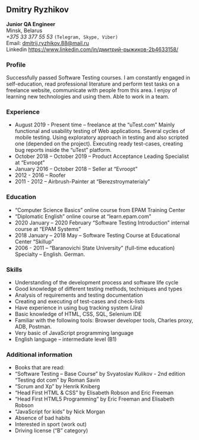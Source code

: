 ## Dmitry Ryzhikov
**Junior QA Engineer**\
Minsk, Belarus\
*+375 33 377 55 53* `(Telegram, Skype, Viber)`\
Email: <dmitrij.ryzhikov.88@mail.ru>\
Linkedin <https://www.linkedin.com/in/дмитрий-рыжиков-2b4633158/>

### Profile
Successfully passed Software Testing courses. I am constantly engaged in self-education, read professional literature and perform test tasks on a freelance website, communicate with people from this area. I enjoy of learning new technologies and using them. Able to work in a team.

### Experience
* August 2019 - Present time – freelance at the “uTest.com”
Mainly functional and usability testing of Web applications. Several cycles of mobile testing. Using exploratory approach in testing and also scripted one (depended on the project). Executing ready test-cases, creating bug reports inside the “uTest” platform.
* October 2018 – October 2019 – Product Acceptance Leading Specialist at “Evroopt”
* January 2016 – October 2018 – Seller at “Evroopt”
* 2012 - 2016 – Roofer
* 2011 - 2012 – Airbrush-Painter at “Berezstroymaterialy”

### Education
* “Computer Science Basics” online course from EPAM Training Center
* “Diplomatic English” online course at “learn.epam.com”
* 2020 January – 2020 February “Software Testing Introduction” internal course at “EPAM Systems”
* 2018 January – 2018 May – Software Testing Course at Educational Center “Skillup”
* 2006 - 2011 – “Baranovichi State University” (full-time education)
Specialty – English. German.

### Skills
* Understanding of the development process and software life cycle
* Good knowledge of different testing methods, techniques and types
* Analysis of requirements and testing documentation
* Creating and executing of test-cases and check-lists
* Have experience in using bug tracking system (Jira)
* Basic knowledge of HTML, CSS, SQL, Selenium IDE
* Familiar with the following tools:
Browser developer tools, Charles proxy, ADB, Postman.
* Very basic of JavaScript programming language
* English language – intermediate level (B1)

### Additional information
* Books that are read:
* “Software Testing – Base Course” by Svyatoslav Kulikov - 2nd edition “Testing dot com” by Roman Savin
* “Scrum and Xp” by Henrik Kniberg
* “Head First HTML & CSS” by Elisabeth Robson and Eric Freeman
* “Head First HTML5 Programming” by Eric Freeman and Elisabeth Robson
* “JavaScript for kids” by Nick Morgan
* Absence of bad habits
* Interested in sport (work out)
* Driving license (“B” category)


